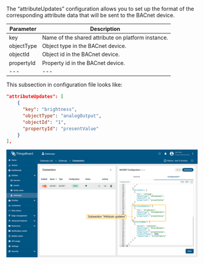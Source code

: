 The “attributeUpdates” configuration allows you to set up the format of the corresponding attribute data 
that will be sent to the BACnet device.

| **Parameter** | **Description**                                    |
|---------------|----------------------------------------------------|
| key           | Name of the shared attribute on platform instance. |
| objectType    | Object type in the BACnet device.                  |
| objectId      | Object id in the BACnet device.                    |
| propertyId    | Property id in the BACnet device.                  |
| ---           | ---                                                |

This subsection in configuration file looks like:

```json
"attributeUpdates": [
    {
      "key": "brightness",
      "objectType": "analogOutput",
      "objectId": "1",
      "propertyId": "presentValue"
    }
],
```

![image](/images/gateway/bacnet-connector/bacnet-subsection-attribute-updates-advanced-1-ce.png)
